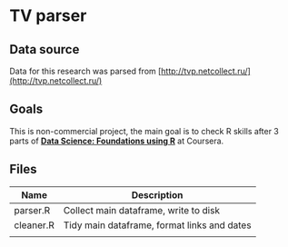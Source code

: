# TV parser
## Data source
Data for this research was parsed from [http://tvp.netcollect.ru/](http://tvp.netcollect.ru/)

## Goals
This is non-commercial project, the main goal is to check R skills after 3 parts of **[Data Science: Foundations using R](https://www.coursera.org/specializations/data-science-foundations-r)** at Coursera.

## Files
| Name  | Description  |
|---|---|
| parser.R  | Collect main dataframe, write to disk |
| cleaner.R | Tidy main dataframe, format links and dates |
|   |   | 

